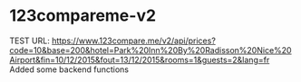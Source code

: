 # 123compareme-v2
TEST URL: https://www.123compare.me/v2/api/prices?code=10&base=200&hotel=Park%20Inn%20By%20Radisson%20Nice%20Airport&fin=10/12/2015&fout=13/12/2015&rooms=1&guests=2&lang=fr
Added some backend functions

